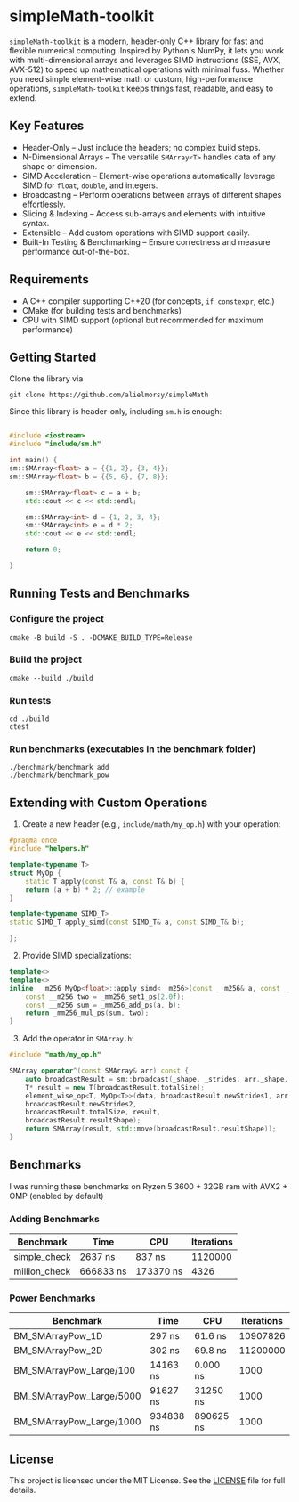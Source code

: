 # simpleMath-toolkit

`simpleMath-toolkit` is a modern, header-only C++ library for fast and flexible numerical computing. Inspired by
Python's NumPy, it lets you work with multi-dimensional arrays and leverages SIMD instructions (SSE, AVX, AVX-512) to
speed up mathematical operations with minimal fuss. Whether you need simple element-wise math or custom,
high-performance operations, `simpleMath-toolkit` keeps things fast, readable, and easy to extend.

## Key Features

- Header-Only – Just include the headers; no complex build steps.
- N-Dimensional Arrays – The versatile `SMArray<T>` handles data of any shape or dimension.
- SIMD Acceleration – Element-wise operations automatically leverage SIMD for `float`, `double`, and integers.
- Broadcasting – Perform operations between arrays of different shapes effortlessly.
- Slicing & Indexing – Access sub-arrays and elements with intuitive syntax.
- Extensible – Add custom operations with SIMD support easily.
- Built-In Testing & Benchmarking – Ensure correctness and measure performance out-of-the-box.

## Requirements

- A C++ compiler supporting C++20 (for concepts, `if constexpr`, etc.)
- CMake (for building tests and benchmarks)
- CPU with SIMD support (optional but recommended for maximum performance)

## Getting Started

Clone the library via

```shell
git clone https://github.com/alielmorsy/simpleMath
```

Since this library is header-only, including `sm.h` is enough:

```c++

#include <iostream>
#include "include/sm.h"

int main() {
sm::SMArray<float> a = {{1, 2}, {3, 4}};
sm::SMArray<float> b = {{5, 6}, {7, 8}};

    sm::SMArray<float> c = a + b;
    std::cout << c << std::endl;

    sm::SMArray<int> d = {1, 2, 3, 4};
    sm::SMArray<int> e = d * 2;
    std::cout << e << std::endl;

    return 0;

}
```

## Running Tests and Benchmarks

### Configure the project

```shell
cmake -B build -S . -DCMAKE_BUILD_TYPE=Release
```

### Build the project

```shell
cmake --build ./build
```

### Run tests

```shell
cd ./build
ctest
```

### Run benchmarks (executables in the benchmark folder)

```
./benchmark/benchmark_add
./benchmark/benchmark_pow
```

## Extending with Custom Operations

1. Create a new header (e.g., `include/math/my_op.h`) with your operation:

```c++
#pragma once
#include "helpers.h"

template<typename T>
struct MyOp {
    static T apply(const T& a, const T& b) {
    return (a + b) * 2; // example
}

template<typename SIMD_T>
static SIMD_T apply_simd(const SIMD_T& a, const SIMD_T& b);

};
```

2. Provide SIMD specializations:

```c++
template<>
template<>
inline __m256 MyOp<float>::apply_simd<__m256>(const __m256& a, const __m256& b) {
    const __m256 two = _mm256_set1_ps(2.0f);
    const __m256 sum = _mm256_add_ps(a, b);
    return _mm256_mul_ps(sum, two);
}

```

3. Add the operator in `SMArray.h`:

```c++
#include "math/my_op.h"

SMArray operator^(const SMArray& arr) const {
    auto broadcastResult = sm::broadcast(_shape, _strides, arr._shape, arr._strides);
    T* result = new T[broadcastResult.totalSize];
    element_wise_op<T, MyOp<T>>(data, broadcastResult.newStrides1, arr.data,
    broadcastResult.newStrides2,
    broadcastResult.totalSize, result,
    broadcastResult.resultShape);
    return SMArray(result, std::move(broadcastResult.resultShape));
}
```

## Benchmarks

I was running these benchmarks on Ryzen 5 3600 + 32GB ram with AVX2 + OMP (enabled by default)

### Adding Benchmarks

| Benchmark     | Time      | CPU       | Iterations |
|---------------|-----------|-----------|------------|
| simple_check  | 2637 ns   | 837 ns    | 1120000    |
| million_check | 666833 ns | 173370 ns | 4326       |

### Power Benchmarks

| Benchmark                | Time      | CPU       | Iterations |
|--------------------------|-----------|-----------|------------|
| BM_SMArrayPow_1D         | 297 ns    | 61.6 ns   | 10907826   |
| BM_SMArrayPow_2D         | 302 ns    | 69.8 ns   | 11200000   |
| BM_SMArrayPow_Large/100  | 14163 ns  | 0.000 ns  | 1000       |
| BM_SMArrayPow_Large/5000 | 91627 ns  | 31250 ns  | 1000       |
| BM_SMArrayPow_Large/1000 | 934838 ns | 890625 ns | 1000       |

## License

This project is licensed under the MIT License. See the [LICENSE](LICENSE) file for full details.

